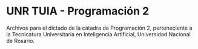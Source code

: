 # UNR TUIA - Programación 2

Archivos para el dictado de la cátadra de Programación 2, perteneciente a la
Tecnicatura Universitaria en Inteligencia Artificial, Universidad Nacional de
Rosario.